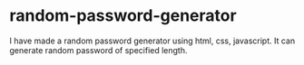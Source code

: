 # random-password-generator
I have made a random password generator using html, css, javascript. It can generate random password of specified length.
